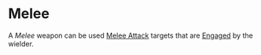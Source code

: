 # Melee

A *Melee* weapon can be used [Melee Attack](../../Game%20Procedures/Combat/Melee%20Attack.md) targets that are [Engaged](../../Game%20Procedures/Conditions/Engaged.md) by the wielder.
